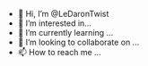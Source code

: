 - 👋 Hi, I’m @LeDaronTwist
- 👀 I’m interested in...
- 🌱 I’m currently learning ...
- 💞️ I’m looking to collaborate on ...
- 📫 How to reach me ...

<!---
LeDaronTwist/LeDaronTwist is a ✨ special ✨ repository because its `README.md` (this file) appears on your GitHub profile.
You can click the Preview link to take a look at your changes.
--->
